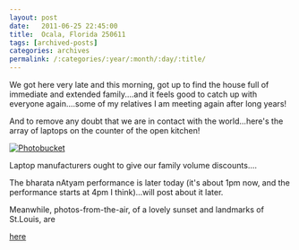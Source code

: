 ```yaml
---
layout: post
date:	2011-06-25 22:45:00
title:  Ocala, Florida 250611
tags: [archived-posts]
categories: archives
permalink: /:categories/:year/:month/:day/:title/
---
```

We got here very late and this morning, got up to find the house full of immediate and extended family....and it feels good to catch up with everyone again....some of my relatives I am meeting again after long years!

And to remove any doubt that we are in contact with the world...here's the array of laptops on the counter of the open kitchen!

<a href="http://s1142.photobucket.com/albums/n602/Deepapctrsglr/?action=view&amp;current=IMG_2260.jpg" target="_blank"><img src="http://i1142.photobucket.com/albums/n602/Deepapctrsglr/IMG_2260.jpg" border="0" alt="Photobucket"></a>


Laptop manufacturers ought to give our family volume discounts....

The bharata nAtyam performance is later today (it's about 1pm now, and the performance starts at 4pm I think)...will post about it later.

Meanwhile, photos-from-the-air, of a lovely sunset and landmarks of St.Louis, are 

<a href="http://www.facebook.com/media/set/?set=a.10150190293683878.318066.587058877"> here </a>
